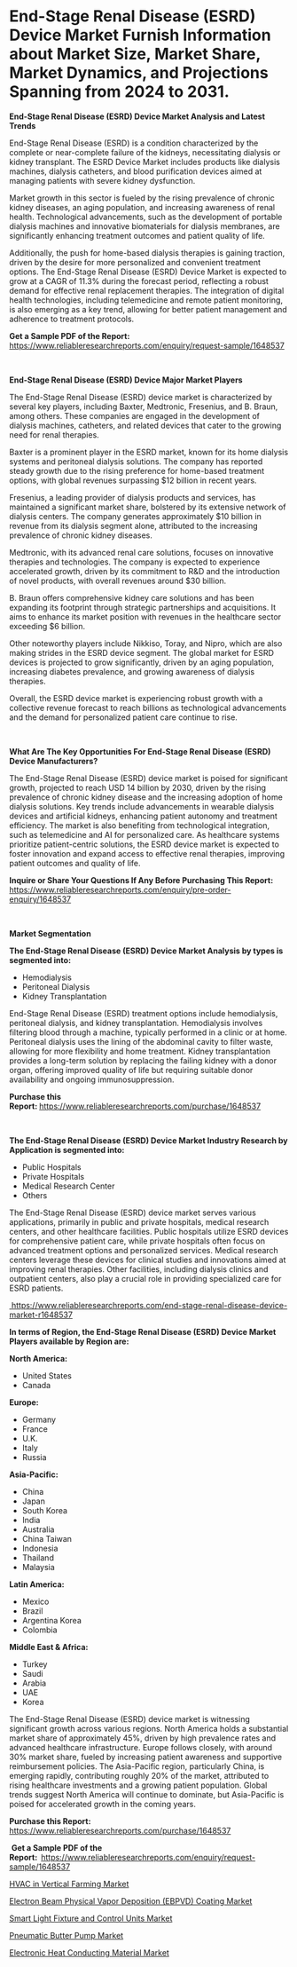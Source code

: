 <p><h1>End-Stage Renal Disease (ESRD) Device Market Furnish Information about Market Size, Market Share, Market Dynamics, and Projections Spanning from 2024 to 2031.</h1></p><p><strong>End-Stage Renal Disease (ESRD) Device Market Analysis and Latest Trends</strong></p>
<p><p>End-Stage Renal Disease (ESRD) is a condition characterized by the complete or near-complete failure of the kidneys, necessitating dialysis or kidney transplant. The ESRD Device Market includes products like dialysis machines, dialysis catheters, and blood purification devices aimed at managing patients with severe kidney dysfunction. </p><p>Market growth in this sector is fueled by the rising prevalence of chronic kidney diseases, an aging population, and increasing awareness of renal health. Technological advancements, such as the development of portable dialysis machines and innovative biomaterials for dialysis membranes, are significantly enhancing treatment outcomes and patient quality of life. </p><p>Additionally, the push for home-based dialysis therapies is gaining traction, driven by the desire for more personalized and convenient treatment options. The End-Stage Renal Disease (ESRD) Device Market is expected to grow at a CAGR of 11.3% during the forecast period, reflecting a robust demand for effective renal replacement therapies. The integration of digital health technologies, including telemedicine and remote patient monitoring, is also emerging as a key trend, allowing for better patient management and adherence to treatment protocols.</p></p>
<p><strong>Get a Sample PDF of the Report:&nbsp;</strong> <a href="https://www.reliableresearchreports.com/enquiry/request-sample/1648537?utm_campaign=38&utm_medium=2&utm_source=Github&utm_content=ia&utm_term=15102024&utm_id=end-stage-renal-disease-esrd-device">https://www.reliableresearchreports.com/enquiry/request-sample/1648537</a></p>
<p>&nbsp;</p>
<p><strong>End-Stage Renal Disease (ESRD) Device Major Market Players</strong></p>
<p><p>The End-Stage Renal Disease (ESRD) device market is characterized by several key players, including Baxter, Medtronic, Fresenius, and B. Braun, among others. These companies are engaged in the development of dialysis machines, catheters, and related devices that cater to the growing need for renal therapies.</p><p>Baxter is a prominent player in the ESRD market, known for its home dialysis systems and peritoneal dialysis solutions. The company has reported steady growth due to the rising preference for home-based treatment options, with global revenues surpassing $12 billion in recent years.</p><p>Fresenius, a leading provider of dialysis products and services, has maintained a significant market share, bolstered by its extensive network of dialysis centers. The company generates approximately $10 billion in revenue from its dialysis segment alone, attributed to the increasing prevalence of chronic kidney diseases.</p><p>Medtronic, with its advanced renal care solutions, focuses on innovative therapies and technologies. The company is expected to experience accelerated growth, driven by its commitment to R&D and the introduction of novel products, with overall revenues around $30 billion.</p><p>B. Braun offers comprehensive kidney care solutions and has been expanding its footprint through strategic partnerships and acquisitions. It aims to enhance its market position with revenues in the healthcare sector exceeding $6 billion.</p><p>Other noteworthy players include Nikkiso, Toray, and Nipro, which are also making strides in the ESRD device segment. The global market for ESRD devices is projected to grow significantly, driven by an aging population, increasing diabetes prevalence, and growing awareness of dialysis therapies.</p><p>Overall, the ESRD device market is experiencing robust growth with a collective revenue forecast to reach billions as technological advancements and the demand for personalized patient care continue to rise.</p></p>
<p>&nbsp;</p>
<p><strong>What Are The Key Opportunities For End-Stage Renal Disease (ESRD) Device Manufacturers?</strong></p>
<p><p>The End-Stage Renal Disease (ESRD) device market is poised for significant growth, projected to reach USD 14 billion by 2030, driven by the rising prevalence of chronic kidney disease and the increasing adoption of home dialysis solutions. Key trends include advancements in wearable dialysis devices and artificial kidneys, enhancing patient autonomy and treatment efficiency. The market is also benefiting from technological integration, such as telemedicine and AI for personalized care. As healthcare systems prioritize patient-centric solutions, the ESRD device market is expected to foster innovation and expand access to effective renal therapies, improving patient outcomes and quality of life.</p></p>
<p><strong>Inquire or Share Your Questions If Any Before Purchasing This Report:</strong> <a href="https://www.reliableresearchreports.com/enquiry/pre-order-enquiry/1648537?utm_campaign=38&utm_medium=2&utm_source=Github&utm_content=ia&utm_term=15102024&utm_id=end-stage-renal-disease-esrd-device">https://www.reliableresearchreports.com/enquiry/pre-order-enquiry/1648537</a></p>
<p>&nbsp;</p>
<p><strong>Market Segmentation</strong></p>
<p><strong>The End-Stage Renal Disease (ESRD) Device Market Analysis by types is segmented into:</strong></p>
<p><ul><li>Hemodialysis</li><li>Peritoneal Dialysis</li><li>Kidney Transplantation</li></ul></p>
<p><p>End-Stage Renal Disease (ESRD) treatment options include hemodialysis, peritoneal dialysis, and kidney transplantation. Hemodialysis involves filtering blood through a machine, typically performed in a clinic or at home. Peritoneal dialysis uses the lining of the abdominal cavity to filter waste, allowing for more flexibility and home treatment. Kidney transplantation provides a long-term solution by replacing the failing kidney with a donor organ, offering improved quality of life but requiring suitable donor availability and ongoing immunosuppression.</p></p>
<p><strong>Purchase this Report:&nbsp;</strong><a href="https://www.reliableresearchreports.com/purchase/1648537?utm_campaign=38&utm_medium=2&utm_source=Github&utm_content=ia&utm_term=15102024&utm_id=end-stage-renal-disease-esrd-device">https://www.reliableresearchreports.com/purchase/1648537</a></p>
<p>&nbsp;</p>
<p><strong>The End-Stage Renal Disease (ESRD) Device Market Industry Research by Application is segmented into:</strong></p>
<p><ul><li>Public Hospitals</li><li>Private Hospitals</li><li>Medical Research Center</li><li>Others</li></ul></p>
<p><p>The End-Stage Renal Disease (ESRD) device market serves various applications, primarily in public and private hospitals, medical research centers, and other healthcare facilities. Public hospitals utilize ESRD devices for comprehensive patient care, while private hospitals often focus on advanced treatment options and personalized services. Medical research centers leverage these devices for clinical studies and innovations aimed at improving renal therapies. Other facilities, including dialysis clinics and outpatient centers, also play a crucial role in providing specialized care for ESRD patients.</p></p>
<p><a href="https://www.reliableresearchreports.com/end-stage-renal-disease-device-market-r1648537?utm_campaign=38&utm_medium=2&utm_source=Github&utm_content=ia&utm_term=15102024&utm_id=end-stage-renal-disease-esrd-device">&nbsp;https://www.reliableresearchreports.com/end-stage-renal-disease-device-market-r1648537</a></p>
<p><strong>In terms of Region, the End-Stage Renal Disease (ESRD) Device Market Players available by Region are:</strong></p>
<p>
    <p> <strong> North America: </strong>
        <ul>
            <li>United States</li>
            <li>Canada</li>
        </ul>
        </p> 
    <p> <strong> Europe: </strong>
        <ul>
            <li>Germany</li>
            <li>France</li>
            <li>U.K.</li>
            <li>Italy</li>
            <li>Russia</li>
        </ul>
        </p> 
    <p> <strong> Asia-Pacific: </strong>
        <ul>
            <li>China</li>
            <li>Japan</li>
            <li>South Korea</li>
            <li>India</li>
            <li>Australia</li>
            <li>China Taiwan</li>
            <li>Indonesia</li>
            <li>Thailand</li>
            <li>Malaysia</li>
        </ul>
        </p> 
    <p> <strong> Latin America: </strong>
        <ul>
            <li>Mexico</li>
            <li>Brazil</li>
            <li>Argentina Korea</li>
            <li>Colombia</li>
        </ul>
        </p> 
    <p> <strong> Middle East & Africa: </strong>
        <ul>
            <li>Turkey</li>
            <li>Saudi</li>
            <li>Arabia</li>
            <li>UAE</li>
            <li>Korea</li>
        </ul>
    </p>
    </p>
<p><p>The End-Stage Renal Disease (ESRD) device market is witnessing significant growth across various regions. North America holds a substantial market share of approximately 45%, driven by high prevalence rates and advanced healthcare infrastructure. Europe follows closely, with around 30% market share, fueled by increasing patient awareness and supportive reimbursement policies. The Asia-Pacific region, particularly China, is emerging rapidly, contributing roughly 20% of the market, attributed to rising healthcare investments and a growing patient population. Global trends suggest North America will continue to dominate, but Asia-Pacific is poised for accelerated growth in the coming years.</p></p>
<p><strong>Purchase this Report: </strong><a href="https://www.reliableresearchreports.com/purchase/1648537?utm_campaign=38&utm_medium=2&utm_source=Github&utm_content=ia&utm_term=15102024&utm_id=end-stage-renal-disease-esrd-device">https://www.reliableresearchreports.com/purchase/1648537</a></p>
<p>&nbsp;<strong>Get a Sample PDF of the Report:&nbsp;&nbsp;</strong><a href="https://www.reliableresearchreports.com/enquiry/request-sample/1648537?utm_campaign=38&utm_medium=2&utm_source=Github&utm_content=ia&utm_term=15102024&utm_id=end-stage-renal-disease-esrd-device">https://www.reliableresearchreports.com/enquiry/request-sample/1648537</a></p>
<p><strong></strong></p>
<p><p><a href="https://www.linkedin.com/pulse/pulse-hvac-vertical-farming-rhythms-change-market-resonance-t30ce?trk=public_post_embed_feed-article-content&utm_campaign=38&utm_medium=2&utm_source=Github&utm_content=ia&utm_term=15102024&utm_id=end-stage-renal-disease-esrd-device">HVAC in Vertical Farming Market</a></p><p><a href="https://www.linkedin.com/pulse/global-electron-beam-physical-vapor-deposition-ebpvd-coating-9nhtf?trk=public_post_embed_feed-article-content&utm_campaign=38&utm_medium=2&utm_source=Github&utm_content=ia&utm_term=15102024&utm_id=end-stage-renal-disease-esrd-device">Electron Beam Physical Vapor Deposition (EBPVD) Coating Market</a></p><p><a href="https://www.linkedin.com/pulse/mapping-smart-light-fixture-control-units-market-trends-challenges-hyooe?trk=public_post_embed_feed-article-content&utm_campaign=38&utm_medium=2&utm_source=Github&utm_content=ia&utm_term=15102024&utm_id=end-stage-renal-disease-esrd-device">Smart Light Fixture and Control Units Market</a></p><p><a href="https://github.com/tacitam515l/Market-Research-Report-List-1/blob/main/pneumatic-butter-pump-market.md?utm_campaign=38&utm_medium=2&utm_source=Github&utm_content=ia&utm_term=15102024&utm_id=end-stage-renal-disease-esrd-device">Pneumatic Butter Pump Market</a></p><p><a href="https://github.com/JamesCox407/Market-Research-Report-List-1/blob/main/electronic-heat-conducting-material-market.md?utm_campaign=38&utm_medium=2&utm_source=Github&utm_content=ia&utm_term=15102024&utm_id=end-stage-renal-disease-esrd-device">Electronic Heat Conducting Material Market</a></p></p>